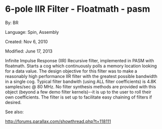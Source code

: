 # 6-pole IIR Filter - Floatmath - pasm

By: BR

Language: Spin, Assembly

Created: Nov 6, 2010

Modified: June 17, 2013

Infinite Impulse Response (IIR) Recursive filter, implemented in PASM with floatmath. Starts a cog which continuously polls a memory location looking for a data value. The design objective for this filter was to make a reasonably high performance IIR filter with the greatest possible bandwidth in a single cog. Typical filter bandwith (using ALL filter coefficients) is 4.8K samples/sec @ 80 MHz. No filter synthesis methods are provided with this object (beyond a few demo filter kernels)--it is up to the user to roll their own coefficients. The filter is set up to facilitate easy chaining of filters if desired.

See also:

http://forums.parallax.com/showthread.php?t=118111
